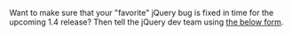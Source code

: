 Want to make sure that your "favorite" jQuery bug is fixed in time for
the upcoming 1.4 release? Then tell the jQuery dev team using [the below
form](http://spreadsheets.google.com/viewform?formkey=dDByOTVnY2xjbHI2dkxma01obDJiYVE6MA).
